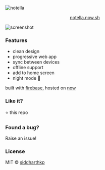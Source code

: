 ![notella](https://github.com/siddharthkp/notella/blob/master/art/banner.png?raw=true?raw=true)

<p align="center"><a href="https://notella.now.sh">notella.now.sh</a></p>

![screenshot](https://github.com/siddharthkp/notella/blob/master/art/screen.png?raw=true?raw=true)

### Features

- clean design
- progressive web app
- sync between devices
- offline support
- add to home screen
- night mode 🌚

built with [firebase](https://firebase.google.com), hosted on [now](https://zeit.co/now)

### Like it?

:star: this repo

### Found a bug?

Raise an issue!

### License

MIT © [siddharthkp](https://github.com/siddharthkp)
